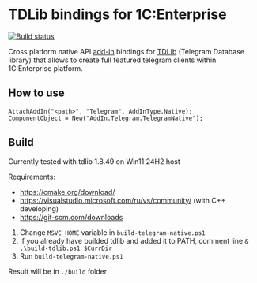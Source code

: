 # TDLib bindings for 1C:Enterprise

[![Build status](https://ci.appveyor.com/api/projects/status/2ium20h8q5moqkj8/branch/master?svg=true)](https://ci.appveyor.com/project/Infactum/telegram-native/branch/master)

Cross platform native API [add-in](https://1c-dn.com/library/add_in_creation_technology/) bindings for [TDLib](https://github.com/tdlib/td) (Telegram Database library) that allows to create full featured telegram clients within 1C:Enterprise platform.

## How to use

```bsl
AttachAddIn("<path>", "Telegram", AddInType.Native);
ComponentObject = New("AddIn.Telegram.TelegramNative");
```

## Build

Currently tested with tdlib 1.8.49 on Win11 24H2 host

Requirements:
- https://cmake.org/download/
- https://visualstudio.microsoft.com/ru/vs/community/ (with C++ developing)
- https://git-scm.com/downloads

1. Change ```MSVC_HOME``` variable in ```build-telegram-native.ps1```
2. If you already have builded tdlib and added it to PATH, comment line ```& .\build-tdlib.ps1 $CurrDir```
3. Run ```build-telegram-native.ps1```

Result will be in ```./build``` folder